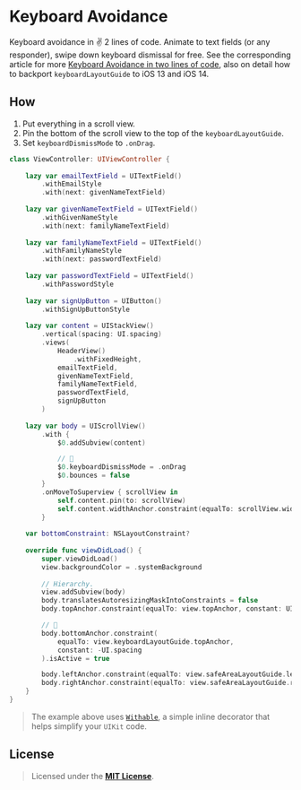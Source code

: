 # Keyboard Avoidance

Keyboard avoidance in ✌️ 2 lines of code. Animate to text fields (or any responder), swipe down keyboard dismissal for free. See the corresponding article for more [Keyboard Avoidance in two lines of code], also on detail how to backport `keyboardLayoutGuide` to iOS 13 and iOS 14.


## How

1. Put everything in a scroll view.
2. Pin the bottom of the scroll view to the top of the `keyboardLayoutGuide`.
3. Set `keyboardDismissMode` to `.onDrag`.

```Swift
class ViewController: UIViewController {
    
    lazy var emailTextField = UITextField()
        .withEmailStyle
        .with(next: givenNameTextField)
    
    lazy var givenNameTextField = UITextField()
        .withGivenNameStyle
        .with(next: familyNameTextField)
    
    lazy var familyNameTextField = UITextField()
        .withFamilyNameStyle
        .with(next: passwordTextField)
    
    lazy var passwordTextField = UITextField()
        .withPasswordStyle
    
    lazy var signUpButton = UIButton()
        .withSignUpButtonStyle
    
    lazy var content = UIStackView()
        .vertical(spacing: UI.spacing)
        .views(
            HeaderView()
                .withFixedHeight,
            emailTextField,
            givenNameTextField,
            familyNameTextField,
            passwordTextField,
            signUpButton
        )
    
    lazy var body = UIScrollView()
        .with {
            $0.addSubview(content)

            // 💎
            $0.keyboardDismissMode = .onDrag
            $0.bounces = false
        }
        .onMoveToSuperview { scrollView in
            self.content.pin(to: scrollView)
            self.content.widthAnchor.constraint(equalTo: scrollView.widthAnchor).isActive = true
        }
    
    var bottomConstraint: NSLayoutConstraint?
    
    override func viewDidLoad() {
        super.viewDidLoad()
        view.backgroundColor = .systemBackground
        
        // Hierarchy.
        view.addSubview(body)
        body.translatesAutoresizingMaskIntoConstraints = false
        body.topAnchor.constraint(equalTo: view.topAnchor, constant: UI.padding).isActive = true

        // 💎
        body.bottomAnchor.constraint(
            equalTo: view.keyboardLayoutGuide.topAnchor,
            constant: -UI.spacing
        ).isActive = true

        body.leftAnchor.constraint(equalTo: view.safeAreaLayoutGuide.leftAnchor, constant: UI.spacing).isActive = true
        body.rightAnchor.constraint(equalTo: view.safeAreaLayoutGuide.rightAnchor, constant: -UI.spacing).isActive = true
    }
}
```

> The example above uses [`Withable`], a simple inline decorator that helps simplify your `UIKit` code.


## License

> Licensed under the [**MIT License**](https://en.wikipedia.org/wiki/MIT_License).


[Keyboard Avoidance in two lines of code]: https://blog.eppz.eu/keyboard-avoidance/
[`Withable`]: https://github.com/Geri-Borbas/iOS.Package.Withable
